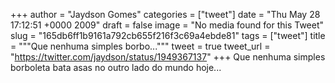 
+++
author = "Jaydson Gomes"
categories = ["tweet"]
date = "Thu May 28 17:12:51 +0000 2009"
draft = false
image = "No media found for this Tweet"
slug = "165db6ff1b9161a792cb655f216f3c69a4ebde81"
tags = ["tweet"]
title = """Que nenhuma simples borbo..."""
tweet = true
tweet_url = "https://twitter.com/jaydson/status/1949367137"
+++
Que nenhuma simples borboleta bata asas no outro lado do mundo hoje...
